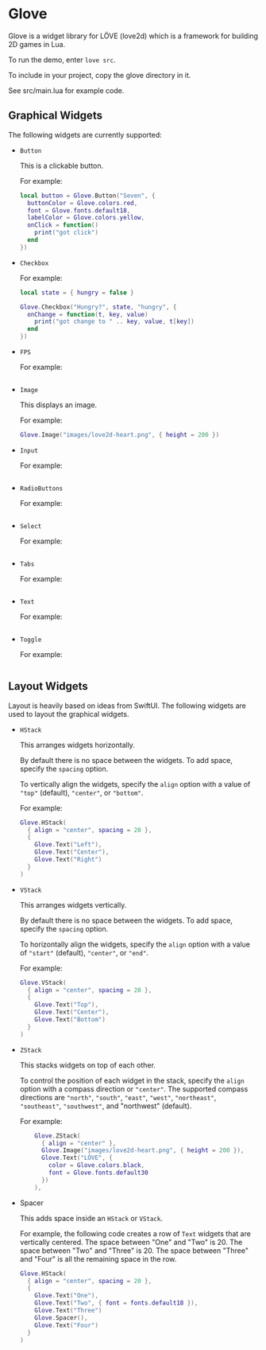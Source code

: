 # Glove

Glove is a widget library for LÖVE (love2d)
which is a framework for building 2D games in Lua.

To run the demo, enter `love src`.

To include in your project,
copy the glove directory in it.

See src/main.lua for example code.

## Graphical Widgets

The following widgets are currently supported:

- `Button`

  This is a clickable button.

  For example:

  ```lua
  local button = Glove.Button("Seven", {
    buttonColor = Glove.colors.red,
    font = Glove.fonts.default18,
    labelColor = Glove.colors.yellow,
    onClick = function()
      print("got click")
    end
  })
  ```

- `Checkbox`

  For example:

  ```lua
  local state = { hungry = false }

  Glove.Checkbox("Hungry?", state, "hungry", {
    onChange = function(t, key, value)
      print("got change to " .. key, value, t[key])
    end
  })
  ```

- `FPS`

  For example:

  ```lua
  ```

- `Image`

  This displays an image.

  For example:

  ```lua
  Glove.Image("images/love2d-heart.png", { height = 200 })
  ```

- `Input`

  For example:

  ```lua
  ```

- `RadioButtons`

  For example:

  ```lua
  ```

- `Select`

  For example:

  ```lua
  ```

- `Tabs`

  For example:

  ```lua
  ```

- `Text`

  For example:

  ```lua
  ```

- `Toggle`

  For example:

  ```lua
  ```

## Layout Widgets

Layout is heavily based on ideas from SwiftUI.
The following widgets are used to layout the graphical widgets.

- `HStack`

  This arranges widgets horizontally.

  By default there is no space between the widgets.
  To add space, specify the `spacing` option.

  To vertically align the widgets, specify the `align` option
  with a value of `"top"` (default), `"center"`, or `"bottom"`.

  For example:

  ```lua
  Glove.HStack(
    { align = "center", spacing = 20 },
    {
      Glove.Text("Left"),
      Glove.Text("Center"),
      Glove.Text("Right")
    }
  )
  ```

- `VStack`

  This arranges widgets vertically.

  By default there is no space between the widgets.
  To add space, specify the `spacing` option.

  To horizontally align the widgets, specify the `align` option
  with a value of `"start"` (default), `"center"`, or `"end"`.

  For example:

  ```lua
  Glove.VStack(
    { align = "center", spacing = 20 },
    {
      Glove.Text("Top"),
      Glove.Text("Center"),
      Glove.Text("Bottom")
    }
  )
  ```

- `ZStack`

  This stacks widgets on top of each other.

  To control the position of each widget in the stack,
  specify the `align` option with a compass direction or `"center"`.
  The supported compass directions are
  `"north"`, `"south"`, `"east"`, `"west"`, 
  `"northeast"`, `"southeast"`, `"southwest"`, and "northwest" (default).

  For example:

  ```lua
      Glove.ZStack(
        { align = "center" },
        Glove.Image("images/love2d-heart.png", { height = 200 }),
        Glove.Text("LÖVE", {
          color = Glove.colors.black,
          font = Glove.fonts.default30
        })
      ),
  ```

- Spacer

  This adds space inside an `HStack` or `VStack`.

  For example, the following code creates a row of `Text` widgets
  that are vertically centered.
  The space between "One" and "Two" is 20.
  The space between "Two" and "Three" is 20.
  The space between "Three" and "Four" is all the remaining space in the row.

  ```lua
  Glove.HStack(
    { align = "center", spacing = 20 },
    {
      Glove.Text("One"),
      Glove.Text("Two", { font = fonts.default18 }),
      Glove.Text("Three")
      Glove.Spacer(),
      Glove.Text("Four")
    }
  )
  ```

